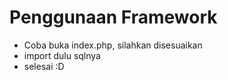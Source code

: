 Penggunaan Framework
======================
- Coba buka index.php, silahkan disesuaikan
- import dulu sqlnya
- selesai :D
